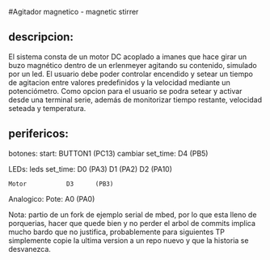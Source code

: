 #Agitador magnetico - magnetic stirrer

## descripcion:
El sistema consta de un motor DC acoplado a imanes que hace girar un buzo magnético dentro de
un erlenmeyer agitando su contenido, simulado por un led.
El usuario debe poder controlar encendido y setear un tiempo de agitacion entre valores
predefinidos y la velocidad mediante un potenciómetro. Como opcion para el usuario se podra
setear y activar desde una terminal serie, además de monitorizar tiempo restante, velocidad seteada
y temperatura.

## perifericos:

botones:
    start:          BUTTON1 (PC13)
    cambiar set_time: D4      (PB5)

LEDs:
    leds set_time:    D0      (PA3)
                    D1      (PA2)
                    D2      (PA10)

    Motor           D3      (PB3)

Analogico:
    Pote:           A0      (PA0)


Nota: partio de un fork de ejemplo serial de mbed, por lo que esta lleno de porquerias, hacer que quede bien y no perder el arbol de commits implica mucho bardo que no justifica, probablemente para siguientes TP simplemente copie la ultima version a un repo nuevo y que la historia se desvanezca.